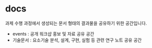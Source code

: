 # docs

과제 수행 과정에서 생성되는 문서 형태의 결과물을 공유하기 위한 공간입니다.

* events : 공개 워크샵 홍보 및 자료 공유 공간
* 기술문서 : 요소기술 분석, 설계, 구현, 실험 등 관련 연구 노트 공유 공간

